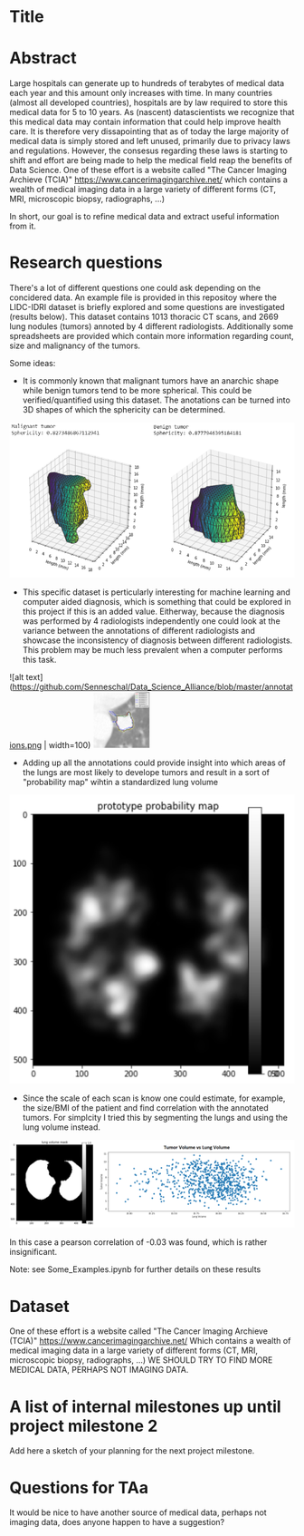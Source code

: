 # Title

# Abstract
Large hospitals can generate up to hundreds of terabytes of medical data each year and this amount only increases with time.
In many countries (almost all developed countries), hospitals are by law required to store this medical data for 5 to 10 years.
As (nascent) datascientists we recognize that this medical data may contain information that could help improve health care.
It is therefore very dissapointing that as of today the large majority of medical data is simply stored and left unused, primarily due to privacy laws and regulations.
However, the consesus regarding these laws is starting to shift and effort are being made to help the medical field reap the benefits of Data Science. One of these effort is a website called "The Cancer Imaging Archieve (TCIA)" https://www.cancerimagingarchive.net/
which contains a wealth of medical imaging data in a large variety of different forms (CT, MRI, microscopic biopsy, radiographs, ...)

In short, our goal is to refine medical data and extract useful information from it.

# Research questions
There's a lot of different questions one could ask depending on the concidered data.
An example file is provided in this repositoy where the LIDC-IDRI dataset is briefly explored and some questions are investigated (results below). This dataset contains 1013 thoracic CT scans, and 2669 lung nodules (tumors) annoted by 4 different radiologists. Additionally some spreadsheets are provided which contain more information regarding count, size and malignancy of the tumors.

Some ideas:

* It is commonly known that malignant tumors have an anarchic shape while benign tumors tend to be more spherical. This could be verified/quantified using this dataset. The anotations can be turned into 3D shapes of which the sphericity can be determined.

![alt text](https://github.com/Senneschal/Data_Science_Alliance/blob/master/Sphericity.png)

* This specific dataset is perticularly interesting for machine learning and computer aided diagnosis, which is something that could be explored in this project if this is an added value. Eitherway, because the diagnosis was performed by 4 radiologists independently one could look at the variance between the annotations of different radiologists and showcase the inconsistency of diagnosis between different radiologists. This problem may be much less prevalent when a computer performs this task.

![alt text](https://github.com/Senneschal/Data_Science_Alliance/blob/master/annotations.png | width=100)
<img src="https://github.com/Senneschal/Data_Science_Alliance/blob/master/annotations.png" alt="alt text" width="100" height="100">

* Adding up all the annotations could provide insight into which areas of the lungs are most likely to develope tumors and result in a sort of "probability map" wihtin a standardized lung volume

![alt text](https://github.com/Senneschal/Data_Science_Alliance/blob/master/prob_map.png)

* Since the scale of each scan is know one could estimate, for example, the size/BMI of the patient and find correlation with the annotated tumors. For simplcity I tried this by segmenting the lungs and using the lung volume instead.

![alt text](https://github.com/Senneschal/Data_Science_Alliance/blob/master/corr.png)

In this case a pearson correlation of -0.03 was found, which is rather insignificant.

Note: see Some_Examples.ipynb for further details on these results


# Dataset
One of these effort is a website called "The Cancer Imaging Archieve (TCIA)" https://www.cancerimagingarchive.net/
Which contains a wealth of medical imaging data in a large variety of different forms (CT, MRI, microscopic biopsy, radiographs, ...)
WE SHOULD TRY TO FIND MORE MEDICAL DATA, PERHAPS NOT IMAGING DATA.

# A list of internal milestones up until project milestone 2
Add here a sketch of your planning for the next project milestone.

# Questions for TAa
It would be nice to have another source of medical data, perhaps not imaging data, does anyone happen to have a suggestion?
